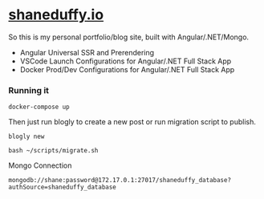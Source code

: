 # <a href="https://shaneduffy.io">shaneduffy.io</a>
So this is my personal portfolio/blog site, built with Angular/.NET/Mongo.
- Angular Universal SSR and Prerendering
- VSCode Launch Configurations for Angular/.NET Full Stack App
- Docker Prod/Dev Configurations for Angular/.NET Full Stack App

### Running it
```
docker-compose up
```
Then just run blogly to create a new post or run migration script to publish.
```
blogly new
```
```
bash ~/scripts/migrate.sh
```


Mongo Connection
```
mongodb://shane:password@172.17.0.1:27017/shaneduffy_database?authSource=shaneduffy_database
```
